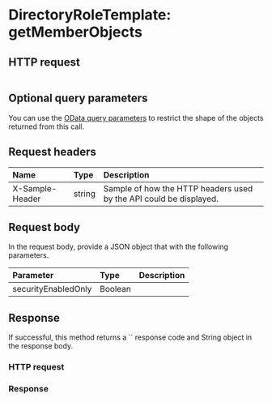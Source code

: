# DirectoryRoleTemplate: getMemberObjects


## HTTP request
```http

```
## Optional query parameters
You can use the [OData query parameters](odata-optional-query-parameters.md) to restrict the shape of the objects returned from this call.
## Request headers
| Name       | Type | Description|
|:-----------|:------|:----------|
| X-Sample-Header  | string  | Sample of how the HTTP headers used by the API could be displayed.|

## Request body
In the request body, provide a JSON object that with the following parameters.

| Parameter	   | Type	|Description|
|:---------------|:--------|:-----------|
|securityEnabledOnly|Boolean||

## Response
If successful, this method returns a `` response code and String object in the response body.
### HTTP request
### Response
